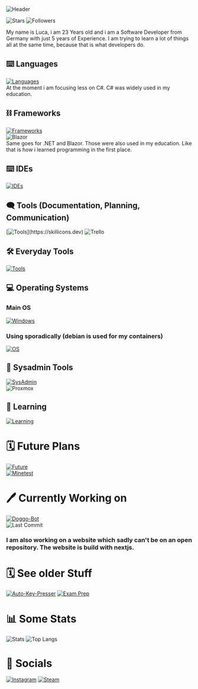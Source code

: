![Header](https://capsule-render.vercel.app/api?type=waving&color=0:FDE767,100:D04848&height=150&section=header&text=Hi%20I'm%20Lakay&fontColor=DCF2F1&stroke=000000&strokeWidth=2)

![Stars](https://img.shields.io/github/stars/lakayftw?style=for-the-badge)
![Followers](https://img.shields.io/github/followers/lakayftw?style=for-the-badge)

My name is Luca, i am 23 Years old and i am a Software Developer from Germany with just 5 years of Experience. I am trying to learn a lot of things all at the same time, because that is what developers do.


## ⌨️ Languages
[![Languages](https://skillicons.dev/icons?i=js,html,css,cs)](https://skillicons.dev)   
At the moment i am focusing less on C#. C# was widely used in my education.

## ⛓ Frameworks
[![Frameworks](https://skillicons.dev/icons?i=react,next,nodejs,net,discordjs,tailwind)](https://skillicons.dev)   
![Blazor](https://img.shields.io/badge/Blazor-512BD4?style=for-the-badge&logo=blazor&logoColor=white)   
Same goes for .NET and Blazor. Those were also used in my education. Like that is how i learned programming in the first place.

## ⌨️ IDEs
[![IDEs](https://skillicons.dev/icons?i=vscode,visualstudio)](https://skillicons.dev)

## 🗨️ Tools (Documentation, Planning, Communication)
[![Tools](https://skillicons.dev/icons?i=github,git,md,notion,)](https://skillicons.dev)   
![Trello](https://img.shields.io/badge/Trello-0052CC?style=for-the-badge&logo=trello&logoColor=white)

## 🛠️ Everyday Tools
[![Tools](https://skillicons.dev/icons?i=npm,powershell,bash)](https://skillicons.dev)

## 💻 Operating Systems
### Main OS
[![Windows](https://skillicons.dev/icons?i=windows)](https://skillicons.dev)

### Using sporadically (debian is used for my containers)
[![OS](https://skillicons.dev/icons?i=debian,ubuntu)](https://skillicons.dev)

## 🔧 Sysadmin Tools
[![SysAdmin](https://skillicons.dev/icons?i=docker)](https://skillicons.dev)   
![Proxmox](https://img.shields.io/badge/Proxmox-E57000?style=for-the-badge&logo=proxmox&logoColor=white)

## 🔭 Learning
[![Learning](https://skillicons.dev/icons?i=java,ts,python)](https://skillicons.dev)

# 🗓️ Future Plans
[![Future](https://skillicons.dev/icons?i=c,cpp,godot,lua,blender)](https://skillicons.dev)   
[![Minetest](https://img.shields.io/badge/Minetest-53AC56?style=for-the-badge&logo=Minetest&logoColor=white)](https://www.minetest.net/)


# 🖊️ Currently Working on
[![Doggo-Bot](https://github-readme-stats.vercel.app/api/pin/?username=lakayftw&repo=doggo-bot&theme=tokyonight)](https://github.com/LakayFTW/Doggo-Bot)   
![Last Commit](https://img.shields.io/github/last-commit/LakayFTW/Doggo-Bot?style=for-the-badge&color=blue)

### I am also working on a website which sadly can't be on an open repository. The website is build with nextjs.

# 🗓️ See older Stuff
[![Auto-Key-Presser](https://github-readme-stats.vercel.app/api/pin/?username=lakayftw&repo=auto-presser&theme=tokyonight)](https://github.com/LakayFTW/auto-presser)
[![Exam Prep](https://github-readme-stats.vercel.app/api/pin/?username=lakayftw&repo=exam-prep-fiae-2023&theme=tokyonight)](https://github.com/LakayFTW/exam-prep-fiae-2023)

# 📊 Some Stats
![Stats](https://github-readme-stats.vercel.app/api?username=lakayftw&show_icons=true&theme=tokyonight&rank_icon=github)
![Top Langs](https://github-readme-stats.vercel.app/api/top-langs/?username=lakayftw&layout=donut&theme=tokyonight)

# 📱 Socials
[![Instagram](https://img.shields.io/badge/Instagram-E4405F?style=for-the-badge&logo=instagram&logoColor=white)](https://instagram.com/lakayftw)
[![Steam](https://img.shields.io/badge/Steam-000000?style=for-the-badge&logo=Steam&logoColor=white)](https://steamcommunity.com/id/LakayFTW/)
